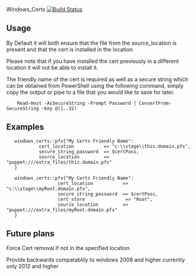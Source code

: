 Windows_Certs
[![Build Status](https://travis-ci.org/cyberious/windows_certs.png?branch=master)](https://travis-ci.org/cyberious/windows_certs)

Usage
---
By Default it will both ensure that the file from the source_location is present and that the cert is installed in the location.

Please note that if you have installed the cert previously in a different location it will not be able to install it.

The friendly name of the cert is required as well as a secure string which can be obtained from PowerShell using the following command,
simply copy the output or pipe to a file that you would like to save for later.

        Read-Host -AsSecureString -Prompt Password | ConvertFrom-SecureString -Key @(1..32)


Examples
---
       windows_certs::pfx{"My Certs Friendly Name":
                cert_location           => "c:\\stage\\this.domain.pfx",
                secure_string_password  => $certPass,
                source_location         => "puppet:///extra_files/this.domain.pfx"
       }

       windows_certs::pfx{"My Certs Friendly Name":
                       cert_location           => "c:\\stage\\myRoot.domain.pfx",
                       secure_string_password  => $certPass,
                       cert_store               => "Root",
                       source_location         => "puppet:///extra_files/myRoot.domain.pfx"
       }


Future plans
---
Force Cert removal if not in the specified location

Provide backwards compatablity to windows 2008 and higher currently only 2012 and higher
